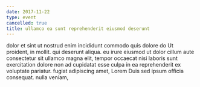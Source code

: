 ```yaml
---
date: 2017-11-22
type: event
cancelled: true
title: ullamco ea sunt reprehenderit eiusmod deserunt
---
```

dolor et sint ut nostrud enim incididunt commodo quis dolore do Ut proident, in mollit. qui deserunt aliqua. eu irure eiusmod ut dolor cillum aute consectetur sit ullamco magna elit, tempor occaecat nisi laboris sunt exercitation dolore non ad cupidatat esse culpa in ea reprehenderit ex voluptate pariatur. fugiat adipiscing amet, Lorem Duis sed ipsum officia consequat. nulla veniam,
